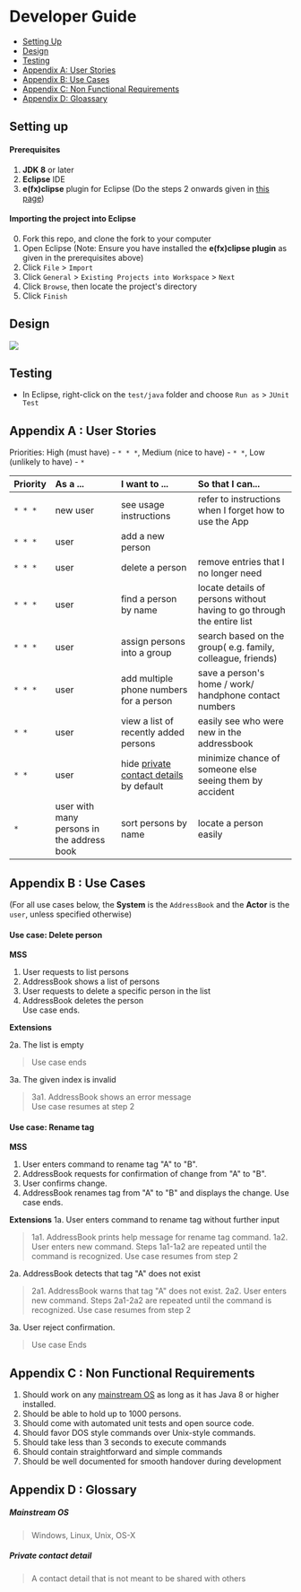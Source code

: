 # Developer Guide

* [Setting Up](#setting-up)
* [Design](#design)
* [Testing](#testing)
* [Appendix A: User Stories](#appendix-a--user-stories)
* [Appendix B: Use Cases](#appendix-b--use-cases)
* [Appendix C: Non Functional Requirements](#appendix-c--non-functional-requirements)
* [Appendix D: Gloassary](#appendix-d--glossary)

## Setting up

#### Prerequisites

1. **JDK 8** or later
2. **Eclipse** IDE
3. **e(fx)clipse** plugin for Eclipse (Do the steps 2 onwards given in
   [this page](http://www.eclipse.org/efxclipse/install.html#for-the-ambitious))


#### Importing the project into Eclipse

0. Fork this repo, and clone the fork to your computer
1. Open Eclipse (Note: Ensure you have installed the **e(fx)clipse plugin** as given in the prerequisites above)
2. Click `File` > `Import`
3. Click `General` > `Existing Projects into Workspace` > `Next`
4. Click `Browse`, then locate the project's directory
5. Click `Finish`

## Design
<img src="images/mainClassDiagram.png"/>

## Testing

* In Eclipse, right-click on the `test/java` folder and choose `Run as` > `JUnit Test`

## Appendix A : User Stories

Priorities: High (must have) - `* * *`, Medium (nice to have)  - `* *`,  Low (unlikely to have) - `*`


Priority | As a ... | I want to ... | So that I can...
-------- | :-------- | :--------- | :-----------
`* * *` | new user | see usage instructions | refer to instructions when I forget how to use the App
`* * *` | user | add a new person |
`* * *` | user | delete a person | remove entries that I no longer need
`* * *` | user | find a person by name | locate details of persons without having to go through the entire list
`* * *` | user | assign persons into a group | search based on the group( e.g. family, colleague, friends)
`* * *` | user | add multiple phone numbers for a person | save a person's home / work/ handphone contact numbers
`* *` | user | view a list of recently added persons | easily see who were new in the addressbook
`* *` | user | hide [private contact details](#private-contact-detail) by default | minimize chance of someone else seeing them by accident
`*` | user with many persons in the address book | sort persons by name | locate a person easily


## Appendix B : Use Cases

(For all use cases below, the **System** is the `AddressBook` and the **Actor** is the `user`, unless specified otherwise)

#### Use case: Delete person

**MSS**

1. User requests to list persons
2. AddressBook shows a list of persons
3. User requests to delete a specific person in the list
4. AddressBook deletes the person <br>
Use case ends.

**Extensions**

2a. The list is empty

> Use case ends

3a. The given index is invalid

> 3a1. AddressBook shows an error message <br>
  Use case resumes at step 2

#### Use case: Rename tag

**MSS**

1. User enters command to rename tag "A" to "B".
2. AddressBook requests for confirmation of change from "A" to "B".
3. User confirms change.
4. AddressBook renames tag from "A" to "B" and displays the change.
Use case ends.

**Extensions**
1a. User enters command to rename tag without further input

> 1a1. AddressBook prints help message for rename tag command.
> 1a2. User enters new command.
> Steps 1a1-1a2 are repeated until the command is recognized.
> Use case resumes from step 2

2a. AddressBook detects that tag "A" does not exist

> 2a1. AddressBook warns that tag "A" does not exist.
> 2a2. User enters new command.
> Steps 2a1-2a2 are repeated until the command is recognized.
> Use case resumes from step 2

3a. User reject confirmation.

> Use case Ends

## Appendix C : Non Functional Requirements

1. Should work on any [mainstream OS](#mainstream-os) as long as it has Java 8 or higher installed.
2. Should be able to hold up to 1000 persons.
3. Should come with automated unit tests and open source code.
4. Should favor DOS style commands over Unix-style commands.
5. Should take less than 3 seconds to execute commands
6. Should contain straightforward and simple commands
7. Should be well documented for smooth handover during development

## Appendix D : Glossary

##### Mainstream OS

> Windows, Linux, Unix, OS-X

##### Private contact detail

> A contact detail that is not meant to be shared with others

